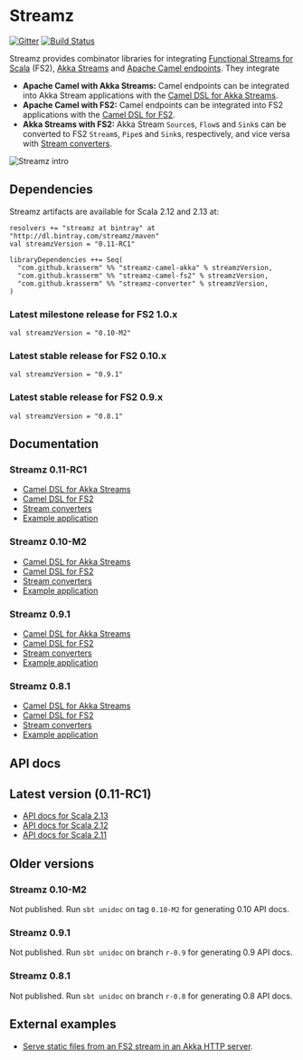 Streamz
=======

[![Gitter](https://badges.gitter.im/krasserm/streamz.svg)](https://gitter.im/krasserm/streamz?utm_source=badge&utm_medium=badge&utm_campaign=pr-badge)
[![Build Status](https://travis-ci.org/krasserm/streamz.svg?branch=master)](https://travis-ci.org/krasserm/streamz)

Streamz provides combinator libraries for integrating [Functional Streams for Scala](https://github.com/functional-streams-for-scala/fs2) (FS2), [Akka Streams](http://doc.akka.io/docs/akka/2.4/scala/stream/index.html) and [Apache Camel endpoints](http://camel.apache.org/components.html). They integrate

- **Apache Camel with Akka Streams:** Camel endpoints can be integrated into Akka Stream applications with the [Camel DSL for Akka Streams](streamz-camel-akka/README.md).
- **Apache Camel with FS2:** Camel endpoints can be integrated into FS2 applications with the [Camel DSL for FS2](streamz-camel-fs2/README.md).
- **Akka Streams with FS2:** Akka Stream `Source`s, `Flow`s and `Sink`s can be converted to FS2 `Stream`s, `Pipe`s and `Sink`s, respectively, and vice versa with [Stream converters](streamz-converter/README.md).

![Streamz intro](images/streamz-intro.png)

Dependencies
------------

Streamz artifacts are available for Scala 2.12 and 2.13 at:

    resolvers += "streamz at bintray" at "http://dl.bintray.com/streamz/maven"
    val streamzVersion = "0.11-RC1"

    libraryDependencies ++= Seq(
      "com.github.krasserm" %% "streamz-camel-akka" % streamzVersion,
      "com.github.krasserm" %% "streamz-camel-fs2" % streamzVersion,
      "com.github.krasserm" %% "streamz-converter" % streamzVersion,
    )

### Latest milestone release for FS2 1.0.x

    val streamzVersion = "0.10-M2"

### Latest stable release for FS2 0.10.x

    val streamzVersion = "0.9.1" 

### Latest stable release for FS2 0.9.x

    val streamzVersion = "0.8.1"

Documentation
-------------

### Streamz 0.11-RC1

- [Camel DSL for Akka Streams](streamz-camel-akka/README.md)
- [Camel DSL for FS2](streamz-camel-fs2/README.md)
- [Stream converters](streamz-converter/README.md)
- [Example application](streamz-examples/README.md)

### Streamz 0.10-M2

- [Camel DSL for Akka Streams](https://github.com/krasserm/streamz/blob/v-0.10-M2/streamz-camel-akka/README.md)
- [Camel DSL for FS2](https://github.com/krasserm/streamz/blob/v-0.10-M2/streamz-camel-fs2/README.md)
- [Stream converters](https://github.com/krasserm/streamz/blob/v-0.10-M2/streamz-converter/README.md)
- [Example application](https://github.com/krasserm/streamz/blob/v-0.10-M2/streamz-examples/README.md)

### Streamz 0.9.1

- [Camel DSL for Akka Streams](https://github.com/krasserm/streamz/blob/v-0.9.1/streamz-camel-akka/README.md)
- [Camel DSL for FS2](https://github.com/krasserm/streamz/blob/v-0.9.1/streamz-camel-fs2/README.md)
- [Stream converters](https://github.com/krasserm/streamz/blob/v-0.9.1/streamz-converter/README.md)
- [Example application](https://github.com/krasserm/streamz/blob/v-0.9.1/streamz-examples/README.md)

### Streamz 0.8.1

- [Camel DSL for Akka Streams](https://github.com/krasserm/streamz/blob/v-0.8.1/streamz-camel-akka/README.md)
- [Camel DSL for FS2](https://github.com/krasserm/streamz/blob/v-0.8.1/streamz-camel-fs2/README.md)
- [Stream converters](https://github.com/krasserm/streamz/blob/v-0.8.1/streamz-converter/README.md)
- [Example application](https://github.com/krasserm/streamz/blob/v-0.8.1/streamz-examples/README.md)

API docs
--------

## Latest version (0.11-RC1)
- [API docs for Scala 2.13](http://krasserm.github.io/streamz/scala-2.13/unidoc/index.html)
- [API docs for Scala 2.12](http://krasserm.github.io/streamz/scala-2.12/unidoc/index.html)
- [API docs for Scala 2.11](http://krasserm.github.io/streamz/scala-2.11/unidoc/index.html)

## Older versions

### Streamz 0.10-M2

Not published. Run `sbt unidoc` on tag `0.10-M2` for generating 0.10 API docs.

### Streamz 0.9.1

Not published. Run `sbt unidoc` on branch `r-0.9` for generating 0.9 API docs. 

### Streamz 0.8.1

Not published. Run `sbt unidoc` on branch `r-0.8` for generating 0.8 API docs. 

External examples
-----------------

- [Serve static files from an FS2 stream in an Akka HTTP server](https://gist.github.com/bmc/2db513245a4d7213ba7aba4f67723d12).
